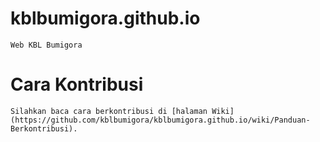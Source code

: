 # kblbumigora.github.io

    Web KBL Bumigora

# Cara Kontribusi

    Silahkan baca cara berkontribusi di [halaman Wiki](https://github.com/kblbumigora/kblbumigora.github.io/wiki/Panduan-Berkontribusi).

